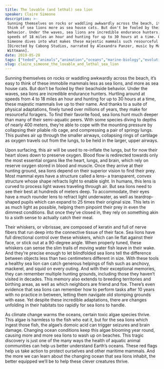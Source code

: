 ```yaml
---
title: The lovable (and lethal) sea lion
speaker: Claire Simeone
description: >-
 Sunning themselves on rocks or waddling awkwardly across the beach, it's easy to
 think of sea lions more as sea house cats. But don't be fooled by their beachside
 behavior. Under the waves, sea lions are incredible endurance hunters, reaching
 speeds of 18 miles an hour and hunting for up to 30 hours at a time. Claire
 Simeone dives into what makes these majestic mammals such resourceful foragers.
 [Directed by Cabong Studios, narrated by Alexandra Panzer, music by Matheus
 Wittmann].
date: 2019-05-28
tags: ["teded","animals","animation","oceans","marine-biology","evolution","water","climate-change","fish","ecology","biology"]
slug: claire_simeone_the_lovable_and_lethal_sea_lion
---
```


Sunning themselves on rocks or waddling awkwardly across the beach, it’s easy to think of
these immobile mammals less as sea lions, and more as sea house cats. But don’t be fooled
by their beachside behavior. Under the waves, sea lions are incredible endurance
hunters. Hurtling around at speeds from 4 to 18 miles an hour and hunting for up to 30
hours at a time, these majestic mammals live up to their name. And thanks to a suite of 
physical adaptations, finely tuned over millions of years, they make for resourceful
foragers. To find their favorite food, sea lions hunt much deeper than many of their
semi-aquatic peers. With some species diving to depths of nearly 400 meters, they’re able
to cope with the mounting pressure by collapsing their pliable rib cage, and compressing
a pair of springy lungs. This pushes air up through the smaller airways, collapsing rings
of cartilage as oxygen travels out from the lungs, to be held in the larger, upper
airways.

Upon surfacing, this air will be used to re-inflate the lungs, but for now their heart
slows down to preserve oxygen. Blood flow is redirected towards only the most essential
organs like the heart, lungs, and brain, which rely on reserve oxygen stored in blood and
muscle. Once they arrive at their hunting ground, sea lions depend on their superior 
vision to find their prey. Most mammal eyes have a structure called a lens– a
transparent, convex structure whose shape refracts light to enable sight. In humans, this
lens is curved to process light waves traveling through air. But sea lions need to see
their best at hundreds of meters deep. To accommodate, their eyes have a much rounder
lens to refract light underwater, as well as teardrop-shaped pupils which can expand to 25
times their original size. This lets in as much light as possible, helping them pinpoint
their prey in even the dimmest conditions. But once they’ve closed in, they rely on
something akin to a sixth sense to actually catch their meal.

Their whiskers, or vibrissae, are composed of keratin and full of nerve fibers that run
deep into the connective tissue of their face. Sea lions have full directional control 
over these whiskers, which can lie flat against their face, or stick out at a 90-degree
angle. When properly tuned, these whiskers can sense the slim trails of moving water fish
leave in their wake. And they’re precise enough to let blindfolded sea lions tell the
difference between objects less than two centimeters different in size. With these tools a
healthy sea lion can catch generous helpings of fish such as anchovy, mackerel, and squid
on every outing. And with their exceptional memories, they can remember multiple hunting
grounds, including those they haven’t visited in decades. This memory also extends to
breeding territories and birthing areas, as well as which neighbors are friend and foe.
There’s even evidence that sea lions can remember how to perform tasks after 10 years
with no practice in between, letting them navigate old stomping grounds with ease. Yet
despite these incredible adaptations, there are changes unfolding in their habitats too
rapidly for sea lions to handle.

As climate change warms the oceans, certain toxic algae species thrive. This algae is
harmless to the fish who eat it, but for the sea lions which ingest those fish, the
algae’s domoic acid can trigger seizures and brain damage. Changing ocean conditions keep
 this algae blooming year round, causing more and more sea lions to wash up on
beaches. This tragic discovery is just one of the many ways the health of aquatic animal 
communities can help us better understand Earth’s oceans. These red flags help us take
action to protect ourselves and other maritime mammals. And the more we can learn about
the changing ocean that sea lions inhabit, the better equipped we’ll be to help these
clever creatures thrive.

<!--
ad_duration=0
event="TED-Ed"
external_start_time=0
intro_duration=0
is_subtitle_required="False"
is_talk_featured="False"
language="en"
language_swap="False"
native_language="en"
number_of_related_talks=6
number_of_speakers=1
number_of_subtitled_videos=0
number_of_tags=11
number_of_talk_download_languages=18
number_of_talk_more_resources=0
number_of_talk_recommendations=0
number_of_talks_take_actions=0
post_ad_duration=0
published_timestamp="2019-05-28 19:44:30"
recording_date="2019-05-28"
speaker_is_published=0
speaker_name="Claire Simeone"
talk_name="The lovable (and lethal) sea lion"
talks_tags=["teded","animals","animation","oceans","marine-biology","evolution","water","climate-change","fish","ecology","biology"]
url_photo_talk="https://s3.amazonaws.com/talkstar-photos/uploads/1eb443f9-d38e-4629-822c-1f3fe87531dd/sealions_textless.jpg"
url_webpage="https://www.ted.com/talks/claire_simeone_the_lovable_and_lethal_sea_lion"
video_type_name="TED-Ed Original"
-->